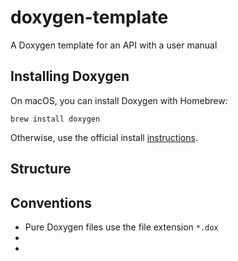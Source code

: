 # doxygen-template

A Doxygen template for an API with a user manual

## Installing Doxygen 

On macOS, you can install Doxygen with Homebrew:

```
brew install doxygen 
```

Otherwise, use the official install [instructions](http://www.doxygen.nl/download.html).

## Structure 



## Conventions 

* Pure Doxygen files use the file extension `*.dox`
*
*  
